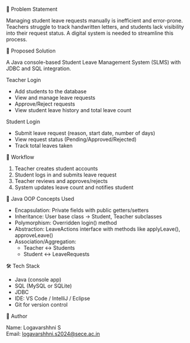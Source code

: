 📌 Problem Statement

Managing student leave requests manually is inefficient and error-prone. Teachers struggle to track handwritten letters, and students lack visibility into their request status. A digital system is needed to streamline this process.

📌 Proposed Solution

A Java console-based Student Leave Management System (SLMS) with JDBC and SQL integration.



Teacher Login
- Add students to the database  
- View and manage leave requests  
- Approve/Reject requests  
- View student leave history and total leave count  

Student Login

- Submit leave request (reason, start date, number of days)  
- View request status (Pending/Approved/Rejected)  
- Track total leaves taken  

📌 Workflow

1. Teacher creates student accounts  
2. Student logs in and submits leave request  
3. Teacher reviews and approves/rejects  
4. System updates leave count and notifies student  


📌 Java OOP Concepts Used

- Encapsulation: Private fields with public getters/setters  
- Inheritance: User base class → Student, Teacher subclasses  
- Polymorphism: Overridden login() method  
- Abstraction: LeaveActions interface with methods like applyLeave(), approveLeave() 
- Association/Aggregation:  
  - Teacher ↔ Students  
  - Student ↔ LeaveRequests  


🛠 Tech Stack

- Java (console app)  
- SQL (MySQL or SQLite)  
- JDBC  
- IDE: VS Code / IntelliJ / Eclipse  
- Git for version control  



👤 Author

Name: Logavarshhni S  
Email: logavarshhni.s2024@sece.ac.in  

